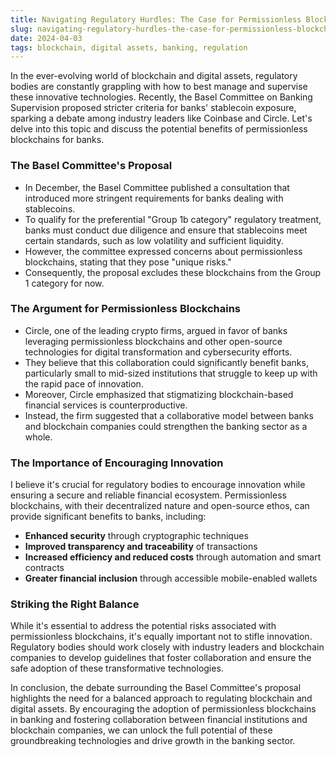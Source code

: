 ```yaml
---
title: Navigating Regulatory Hurdles: The Case for Permissionless Blockchains in Banking
slug: navigating-regulatory-hurdles-the-case-for-permissionless-blockchains-in-banking
date: 2024-04-03
tags: blockchain, digital assets, banking, regulation
---
```


In the ever-evolving world of blockchain and digital assets, regulatory bodies are constantly grappling with how to best manage and supervise these innovative technologies. Recently, the Basel Committee on Banking Supervision proposed stricter criteria for banks' stablecoin exposure, sparking a debate among industry leaders like Coinbase and Circle. Let's delve into this topic and discuss the potential benefits of permissionless blockchains for banks.

### The Basel Committee's Proposal

* In December, the Basel Committee published a consultation that introduced more stringent requirements for banks dealing with stablecoins.
* To qualify for the preferential "Group 1b category" regulatory treatment, banks must conduct due diligence and ensure that stablecoins meet certain standards, such as low volatility and sufficient liquidity.
* However, the committee expressed concerns about permissionless blockchains, stating that they pose "unique risks."
* Consequently, the proposal excludes these blockchains from the Group 1 category for now.

### The Argument for Permissionless Blockchains

* Circle, one of the leading crypto firms, argued in favor of banks leveraging permissionless blockchains and other open-source technologies for digital transformation and cybersecurity efforts.
* They believe that this collaboration could significantly benefit banks, particularly small to mid-sized institutions that struggle to keep up with the rapid pace of innovation.
* Moreover, Circle emphasized that stigmatizing blockchain-based financial services is counterproductive.
* Instead, the firm suggested that a collaborative model between banks and blockchain companies could strengthen the banking sector as a whole.

### The Importance of Encouraging Innovation

I believe it's crucial for regulatory bodies to encourage innovation while ensuring a secure and reliable financial ecosystem. Permissionless blockchains, with their decentralized nature and open-source ethos, can provide significant benefits to banks, including:

* **Enhanced security** through cryptographic techniques
* **Improved transparency and traceability** of transactions
* **Increased efficiency and reduced costs** through automation and smart contracts
* **Greater financial inclusion** through accessible mobile-enabled wallets

### Striking the Right Balance

While it's essential to address the potential risks associated with permissionless blockchains, it's equally important not to stifle innovation. Regulatory bodies should work closely with industry leaders and blockchain companies to develop guidelines that foster collaboration and ensure the safe adoption of these transformative technologies.

In conclusion, the debate surrounding the Basel Committee's proposal highlights the need for a balanced approach to regulating blockchain and digital assets. By encouraging the adoption of permissionless blockchains in banking and fostering collaboration between financial institutions and blockchain companies, we can unlock the full potential of these groundbreaking technologies and drive growth in the banking sector.
